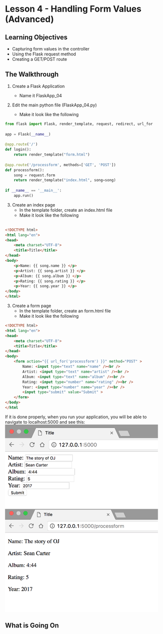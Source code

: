 # Lesson 4 - Handling Form Values (Advanced)

## Learning Objectives
* Capturing form values in the controller
* Using the Flask request method
* Creating a GET/POST route

## The Walkthrough
1. Create a Flask Application
	* Name it FlaskApp_04

2. Edit the main python file (FlaskApp_04.py)
	* Make it look like the following

```python
from flask import Flask, render_template, request, redirect, url_for

app = Flask(__name__)

@app.route('/')
def login():
    return render_template("form.html")

@app.route('/processform', methods=['GET', 'POST'])
def processform():
    song = request.form
    return render_template("index.html", song=song)

if __name__ == '__main__':
    app.run()
```

3. Create an index page
	* In the template folder, create an index.html file
	* Make it look like the following

```html

<!DOCTYPE html>
<html lang="en">
<head>
    <meta charset="UTF-8">
    <title>Title</title>
</head>
<body>
    <p>Name: {{ song.name }} </p>
    <p>Artist: {{ song.artist }} </p>
    <p>Album: {{ song.album }} </p>
    <p>Rating: {{ song.rating }} </p>
    <p>Year: {{ song.year }} </p>
</body>
</html>
```

3. Create a form page
	* In the template folder, create an form.html file
	* Make it look like the following

```html
<!DOCTYPE html>
<html lang="en">
<head>
    <meta charset="UTF-8">
    <title>Title</title>
</head>
<body>
    <form action="{{ url_for('processform') }}" method="POST" >
        Name: <input type="text" name="name" /><br />
        Artist: <input type="text" name="artist" /><br />
        Album: <input type="text" name="album" /><br />
        Rating: <input type="number" name="rating" /><br />
        Year: <input type="number" name="year" /><br />
        <input type="submit" value="Submit" >
    </form>
</body>
</html
```

If it is done properly, when you run your application, you will be able to navigate to localhost:5000 and see this:
![Running your first Flask Application](img/lesson04a.png)
![Running your first Flask Application](img/lesson04b.png)

## What is Going On
